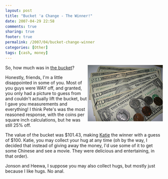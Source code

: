 ```yaml
---
layout: post
title: "Bucket 'a Change - The Winner!"
date: 2007-04-29 22:58
comments: true
sharing: true
footer: true
permalink: /2007/04/bucket-change-winner
categories: [Other]
tags: [cash, money]
---
```

<div class="imgRight"><a href="http://www.flickr.com/photos/brockli/477777065/" title="Photo Sharing"><img src="/files/images/477777065_6dea4f6c47_m.jpg" width="240" height="180" alt="Bucket 'a Change = $101.43" align='right' /></a></div>

So, how much was in <a href="/2007/04/bucket-change">the bucket</a>?

Honestly, friends, I'm a little disappointed in some of you.  Most of you guys were WAY off, and granted, you only had a picture to guess from and couldn't actually lift the bucket, but I gave you measurements and everything!  I think Pete's was the most reasoned response, with the coins per square inch calculations, but he was still 25% off.

The value of the bucket was $101.43, making <a href="http://j3llybellybean.livejournal.com/">Katie</a> the winner with a guess of $100.  Katie, you may collect your hug at any time (oh by the way, I decided that instead of giving away the money, I'd use some of it to get some Chinese and see a movie.  They were delicious and entertaining, in that order).

Jonson and Heewa, I suppose you may also collect hugs, but mostly just because I like hugs.  No anal.
